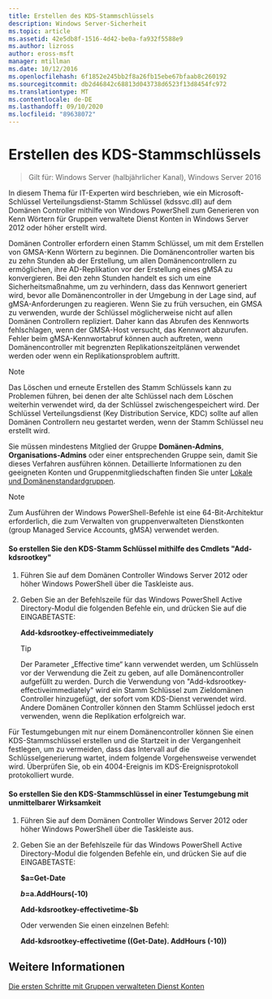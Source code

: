 ```yaml
---
title: Erstellen des KDS-Stammschlüssels
description: Windows Server-Sicherheit
ms.topic: article
ms.assetid: 42e5db8f-1516-4d42-be0a-fa932f5588e9
ms.author: lizross
author: eross-msft
manager: mtillman
ms.date: 10/12/2016
ms.openlocfilehash: 6f1852e245bb2f8a26fb15ebe67bfaab8c260192
ms.sourcegitcommit: db2d46842c68813d043738d6523f13d8454fc972
ms.translationtype: MT
ms.contentlocale: de-DE
ms.lasthandoff: 09/10/2020
ms.locfileid: "89638072"
---
```

# <a name="create-the-key-distribution-services-kds-root-key"></a>Erstellen des KDS-Stammschlüssels

>Gilt für: Windows Server (halbjährlicher Kanal), Windows Server 2016

In diesem Thema für IT-Experten wird beschrieben, wie ein Microsoft-Schlüssel Verteilungsdienst-Stamm Schlüssel (kdssvc.dll) auf dem Domänen Controller mithilfe von Windows PowerShell zum Generieren von Kenn Wörtern für Gruppen verwaltete Dienst Konten in Windows Server 2012 oder höher erstellt wird.

Domänen Controller erfordern einen Stamm Schlüssel, um mit dem Erstellen von GMSA-Kenn Wörtern zu beginnen. Die Domänencontroller warten bis zu zehn Stunden ab der Erstellung, um allen Domänencontrollern zu ermöglichen, ihre AD-Replikation vor der Erstellung eines gMSA zu konvergieren. Bei den zehn Stunden handelt es sich um eine Sicherheitsmaßnahme, um zu verhindern, dass das Kennwort generiert wird, bevor alle Domänencontroller in der Umgebung in der Lage sind, auf gMSA-Anforderungen zu reagieren.  Wenn Sie zu früh versuchen, ein GMSA zu verwenden, wurde der Schlüssel möglicherweise nicht auf allen Domänen Controllern repliziert. Daher kann das Abrufen des Kennworts fehlschlagen, wenn der GMSA-Host versucht, das Kennwort abzurufen. Fehler beim gMSA-Kennwortabruf können auch auftreten, wenn Domänencontroller mit begrenzten Replikationszeitplänen verwendet werden oder wenn ein Replikationsproblem auftritt.

> [!NOTE]
> Das Löschen und erneute Erstellen des Stamm Schlüssels kann zu Problemen führen, bei denen der alte Schlüssel nach dem Löschen weiterhin verwendet wird, da der Schlüssel zwischengespeichert wird. Der Schlüssel Verteilungsdienst (Key Distribution Service, KDC) sollte auf allen Domänen Controllern neu gestartet werden, wenn der Stamm Schlüssel neu erstellt wird.

Sie müssen mindestens Mitglied der Gruppe **Domänen-Admins**, **Organisations-Admins** oder einer entsprechenden Gruppe sein, damit Sie dieses Verfahren ausführen können. Detaillierte Informationen zu den geeigneten Konten und Gruppenmitgliedschaften finden Sie unter [Lokale und Domänenstandardgruppen](/previous-versions/orphan-topics/ws.10/dd728026(v=ws.10)).

> [!NOTE]
> Zum Ausführen der Windows PowerShell-Befehle ist eine 64-Bit-Architektur erforderlich, die zum Verwalten von gruppenverwalteten Dienstkonten (group Managed Service Accounts, gMSA) verwendet werden.

#### <a name="to-create-the-kds-root-key-using-the-add-kdsrootkey-cmdlet"></a>So erstellen Sie den KDS-Stamm Schlüssel mithilfe des Cmdlets "Add-kdsrootkey"

1.  Führen Sie auf dem Domänen Controller Windows Server 2012 oder höher Windows PowerShell über die Taskleiste aus.

2.  Geben Sie an der Befehlszeile für das Windows PowerShell Active Directory-Modul die folgenden Befehle ein, und drücken Sie auf die EINGABETASTE:

    **Add-kdsrootkey-effectiveimmediately**

    > [!TIP]
    > Der Parameter „Effective time“ kann verwendet werden, um Schlüsseln vor der Verwendung die Zeit zu geben, auf alle Domänencontroller aufgefüllt zu werden. Durch die Verwendung von "Add-kdsrootkey-effectiveimmediately" wird ein Stamm Schlüssel zum Zieldomänen Controller hinzugefügt, der sofort vom KDS-Dienst verwendet wird. Andere Domänen Controller können den Stamm Schlüssel jedoch erst verwenden, wenn die Replikation erfolgreich war.

Für Testumgebungen mit nur einem Domänencontroller können Sie einen KDS-Stammschlüssel erstellen und die Startzeit in der Vergangenheit festlegen, um zu vermeiden, dass das Intervall auf die Schlüsselgenerierung wartet, indem folgende Vorgehensweise verwendet wird. Überprüfen Sie, ob ein 4004-Ereignis im KDS-Ereignisprotokoll protokolliert wurde.

#### <a name="to-create-the-kds-root-key-in-a-test-environment-for-immediate-effectiveness"></a>So erstellen Sie den KDS-Stammschlüssel in einer Testumgebung mit unmittelbarer Wirksamkeit

1.  Führen Sie auf dem Domänen Controller Windows Server 2012 oder höher Windows PowerShell über die Taskleiste aus.

2.  Geben Sie an der Befehlszeile für das Windows PowerShell Active Directory-Modul die folgenden Befehle ein, und drücken Sie auf die EINGABETASTE:

    **$a=Get-Date**

    **$b=$a.AddHours(-10)**

    **Add-kdsrootkey-effectivetime-$b**

    Oder verwenden Sie einen einzelnen Befehl:

    **Add-kdsrootkey-effectivetime ((Get-Date). AddHours (-10))**

## <a name="see-also"></a>Weitere Informationen
[Die ersten Schritte mit Gruppen verwalteten Dienst Konten](getting-started-with-group-managed-service-accounts.md)
